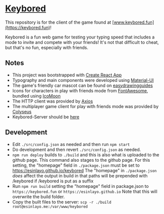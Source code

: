 # [Keybored](https://keybored.fun)

This repository is for the client of the game found at [www.keybored.fun](https://keybored.fun)!

Keybored is a fun web game for testing your typing speed that includes a mode to invite and compete with your friends! It's not that difficult to cheat, but that's no fun, especially with friends.

## Notes
- This project was bootstrapped with [Create React App](https://github.com/facebook/create-react-app)
- Typography and main components were developed using [Material-UI](https://material-ui.com/)
- The game's friendly car mascot can be found on [easydrawingguides](https://easydrawingguides.com/how-to-draw-a-cartoon-car/)
- Icons for characters in play with friends mode from [FontAwesome](https://fontawesome.com/), bundled using [IcoMoon](https://icomoon.io/app/)
- The HTTP client was provided by [Axios](https://github.com/axios/axios)
- The multiplayer game client for play with friends mode was provided by [Colyseus](https://github.com/colyseus/colyseus.js/)
- Keybored-Server should be [here](https://github.com/esinlayo/keybored-server)

## Development
- Edit `./src/config.json` as needed and then run `npm start`
- Do development and then revert `./src/config.json` as needed.
- `npm run deploy` builds to `./build` and this is also what is uploaded to the github page. 
This command also stages to the github page.
For this setting, the "homepage" field in `./package.json` must be set to https://esinlayo.github.io/keybored
The "homepage" in `./package.json` *does* affect the output in build in that paths will be prepended with /keybored if /keybored is put as a suffix
- Run `npm run build` setting the "homepage" field in package.json to `https://keybored.fun` or `https://esinlayo.github.io` 
Note that this will overwrite the build folder.
- Copy the built files to the server: `scp -r ./build root@esinlayo.me:/var/www/keybored`

